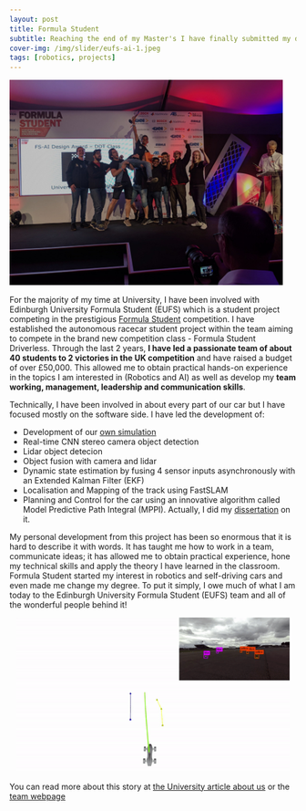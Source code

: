```yaml
---
layout: post
title: Formula Student
subtitle: Reaching the end of my Master's I have finally submitted my dissertation of which I am extremely proud!
cover-img: /img/slider/eufs-ai-1.jpeg
tags: [robotics, projects]
---
```



<p float="centre">
  <img src="/img/slider/eufs-ai-2.jpg" width="480" />
</p>

For the majority of my time at University, I have been involved with Edinburgh University Formula Student (EUFS)
which is a student project competing in the prestigious [Formula Student](https://www.imeche.org/events/formula-student)
competition. I have established the autonomous racecar student project within the team aiming to compete in the brand
new competition class - Formula Student Driverless. Through the last 2 years, **I have led a passionate team of
about 40 students to 2 victories in the UK competition** and have raised a budget of over £50,000.
This allowed me to obtain practical hands-on experience in the topics I am interested in (Robotics and AI)
as well as develop my **team working, management, leadership and communication skills**.


Technically, I have been involved in about every part of our car but I have focused mostly on the software side.
I have led the development of:

- Development of our [own simulation](https://gitlab.com/eufs/eufs_sim)
- Real-time CNN stereo camera object detection
- Lidar object detecion
- Object fusion with camera and lidar
- Dynamic state estimation by fusing 4 sensor inputs asynchronously with an Extended Kalman Filter (EKF)
- Localisation and Mapping of the track using FastSLAM
- Planning and Control for the car using an innovative algorithm called Model Predictive Path Integral (MPPI).
Actually, I did my [dissertation](files/Ignat_MInf1_project.pdf) on it.

My personal development from this project has been so enormous that it is hard to describe it with words.
It has taught me how to work in a team, communicate ideas; it has allowed me to obtain practical experience,
hone my technical skills and apply the theory I have learned in the classroom. Formula Student started
my interest in robotics and self-driving cars and even made me change my degree. To put it simply,
I owe much of what I am today to the Edinburgh University Formula Student (EUFS) team and
all of the wonderful people behind it!

<p style="text-align:center;">
    <img src="/img/eufs.gif" width="480" />
</p>

You can read more about this story at [the University article about us](https://www.ed.ac.uk/informatics/news-events/stories/2018/students-on-quest-for-high-speed-success)
or the [team webpage](http://eufs.eusa.ed.ac.uk/ai)
